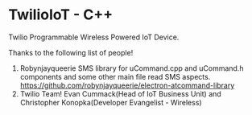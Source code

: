 # TwilioIoT - C++
Twilio Programmable Wireless Powered IoT Device. 

Thanks to the following list of people!
1) Robynjayqueerie SMS library for uCommand.cpp and uCommand.h components and some other main file read SMS aspects. https://github.com/robynjayqueerie/electron-atcommand-library
2) Twilio Team! Evan Cummack(Head of IoT Business Unit) and Christopher Konopka(Developer Evangelist - Wireless)
